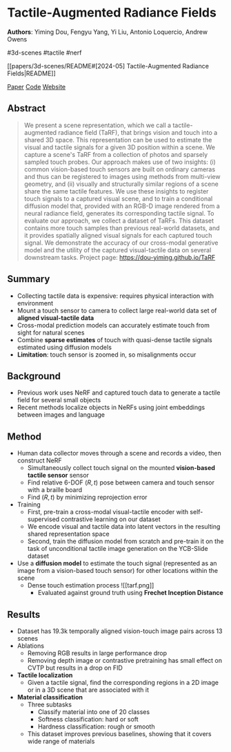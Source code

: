 # Tactile-Augmented Radiance Fields

**Authors**: Yiming Dou, Fengyu Yang, Yi Liu, Antonio Loquercio, Andrew Owens

#3d-scenes
#tactile
#nerf

[[papers/3d-scenes/README#[2024-05] Tactile-Augmented Radiance Fields|README]]

[Paper](http://arxiv.org/abs/2405.04534)
[Code](https://github.com/Dou-Yiming/TaRF)
[Website](https://dou-yiming.github.io/TaRF/)

## Abstract

> We present a scene representation, which we call a tactile-augmented radiance field (TaRF), that brings vision and touch into a shared 3D space. This representation can be used to estimate the visual and tactile signals for a given 3D position within a scene. We capture a scene's TaRF from a collection of photos and sparsely sampled touch probes. Our approach makes use of two insights: (i) common vision-based touch sensors are built on ordinary cameras and thus can be registered to images using methods from multi-view geometry, and (ii) visually and structurally similar regions of a scene share the same tactile features. We use these insights to register touch signals to a captured visual scene, and to train a conditional diffusion model that, provided with an RGB-D image rendered from a neural radiance field, generates its corresponding tactile signal. To evaluate our approach, we collect a dataset of TaRFs. This dataset contains more touch samples than previous real-world datasets, and it provides spatially aligned visual signals for each captured touch signal. We demonstrate the accuracy of our cross-modal generative model and the utility of the captured visual-tactile data on several downstream tasks. Project page: <https://dou-yiming.github.io/TaRF>

## Summary

- Collecting tactile data is expensive: requires physical interaction with environment
- Mount a touch sensor to camera to collect large real-world data set of **aligned visual-tactile data**
- Cross-modal prediction models can accurately estimate touch from sight for natural scenes
- Combine **sparse estimates** of touch with quasi-dense tactile signals estimated using diffusion models
- **Limitation**: touch sensor is zoomed in, so misalignments occur

## Background

- Previous work uses NeRF and captured touch data to generate a tactile field for several small objects
- Recent methods localize objects in NeRFs using joint embeddings between images and language

## Method

- Human data collector moves through a scene and records a video, then construct NeRF
    - Simultaneously collect touch signal on the mounted **vision-based tactile sensor** sensor
    - Find relative 6-DOF $(R, t)$ pose between camera and touch sensor with a braille board
    - Find $(R,t)$ by minimizing reprojection error
- Training
    - First, pre-train a cross-modal visual-tactile encoder with self-supervised contrastive learning on our dataset
    - We encode visual and tactile data into latent vectors in the resulting shared representation space
    - Second, train the diffusion model from scratch and pre-train it on the task of unconditional tactile image generation on the YCB-Slide dataset
- Use a **diffusion model** to estimate the touch signal (represented as an image from a vision-based touch sensor) for other locations within the scene
    - Dense touch estimation process ![[tarf.png]]
        - Evaluated against ground truth using **Frechet Inception Distance**

## Results

- Dataset has 19.3k temporally aligned vision-touch image pairs across 13 scenes
- Ablations
    - Removing RGB results in large performance drop
    - Removing depth image or contrastive pretraining has small effect on CVTP but results in a drop on FID
- **Tactile localization**
    - Given a tactile signal, find the corresponding regions in a 2D image or in a 3D scene that are associated with it
- **Material classification**
    - Three subtasks
        - Classify material into one of 20 classes
        - Softness classification: hard or soft
        - Hardness classification: rough or smooth
    - This dataset improves previous baselines, showing that it covers wide range of materials
